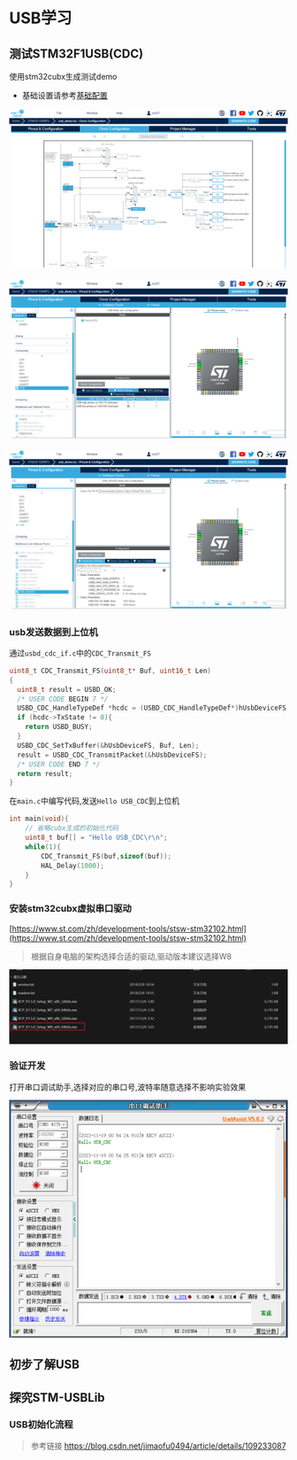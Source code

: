 # USB学习

## 测试STM32F1USB(CDC)

使用stm32cubx生成测试demo

[//]: # (TODO:需要连接到基础配置文章)
- 基础设置请参考[基础配置]()

![时钟配置](figures/usb_cubxConfig_clock.png)

![USB外设配置](figures/usb_cubxConfig_usbDevice.png)

![USBDeviceCDC](figures/usb_cubxConfig_usbLibCDC.png)

### usb发送数据到上位机

通过`usbd_cdc_if.c`中的`CDC_Transmit_FS`

```C
uint8_t CDC_Transmit_FS(uint8_t* Buf, uint16_t Len)
{
  uint8_t result = USBD_OK;
  /* USER CODE BEGIN 7 */
  USBD_CDC_HandleTypeDef *hcdc = (USBD_CDC_HandleTypeDef*)hUsbDeviceFS.pClassData;
  if (hcdc->TxState != 0){
    return USBD_BUSY;
  }
  USBD_CDC_SetTxBuffer(&hUsbDeviceFS, Buf, Len);
  result = USBD_CDC_TransmitPacket(&hUsbDeviceFS);
  /* USER CODE END 7 */
  return result;
}
```

在`main.c`中编写代码,发送`Hello USB_CDC`到上位机

```c++
int main(void){
    // 省略cubx生成的初始化代码
    uint8_t buf[] = "Hello USB_CDC\r\n";
    while(1){
        CDC_Transmit_FS(buf,sizeof(buf));
        HAL_Delay(1000);
    }
}
```

### 安装stm32cubx虚拟串口驱动

[https://www.st.com/zh/development-tools/stsw-stm32102.html](https://www.st.com/zh/development-tools/stsw-stm32102.html)

> 根据自身电脑的架构选择合适的驱动,驱动版本建议选择W8

![USB驱动安装](figures/usb_cubxConfig_usbDriveInstallation.png)

### 验证开发

打开串口调试助手,选择对应的串口号,波特率随意选择不影响实验效果

![实验结果](figures/usb_cuxbConfig_result.png)

## 初步了解USB

## 探究STM-USBLib

### USB初始化流程

> 参考链接
> https://blog.csdn.net/jimaofu0494/article/details/109233087